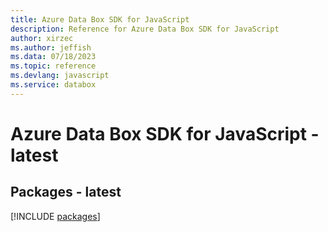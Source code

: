 ```yaml
---
title: Azure Data Box SDK for JavaScript
description: Reference for Azure Data Box SDK for JavaScript
author: xirzec
ms.author: jeffish
ms.data: 07/18/2023
ms.topic: reference
ms.devlang: javascript
ms.service: databox
---
```

# Azure Data Box SDK for JavaScript - latest
## Packages - latest
[!INCLUDE [packages](data-box-index.md)]